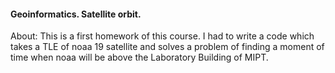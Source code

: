 #### Geoinformatics. Satellite orbit.

About: This is a first homework of this course. I had to write a code which takes a TLE of noaa 19 satellite and solves a problem of finding a moment of time when noaa will be above the Laboratory Building of MIPT.
